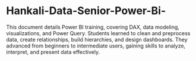 # Hankali-Data-Senior-Power-Bi-
This document details Power BI training, covering DAX, data modeling, visualizations, and Power Query. Students learned to clean and preprocess data, create relationships, build hierarchies, and design dashboards. They advanced from beginners to intermediate users, gaining skills to analyze, interpret, and present data effectively.
